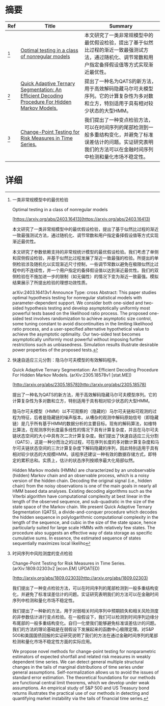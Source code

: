# 摘要

| Ref | Title | Summary |
| --- | --- | --- |
| [^1] | [Optimal testing in a class of nonregular models](https://arxiv.org/abs/2403.16413) | 本文研究了一类非常规模型中的最优假设检验，提出了基于似然比过程的渐近一致最强测试方法，通过随机化、调节常数和用户指定备择假设值等方式实现渐近最优性。 |
| [^2] | [Quick Adaptive Ternary Segmentation: An Efficient Decoding Procedure For Hidden Markov Models.](http://arxiv.org/abs/2305.18578) | 提出了一种名为QATS的新方法，用于高效解码隐藏马尔可夫模型序列。它的计算复杂性为多对数和立方，特别适用于具有相对较少状态的大型HMM。 |
| [^3] | [Change-Point Testing for Risk Measures in Time Series.](http://arxiv.org/abs/1809.02303) | 我们提出了一种变点检验方法，可以在时间序列的尾部检测到一般多重结构变化，并避免了标准误差估计的问题。实证研究表明我们的方法可以在金融时间序列中检测和量化市场不稳定性。 |

# 详细

[^1]: 一类非常规模型中的最优检验

    Optimal testing in a class of nonregular models

    [https://arxiv.org/abs/2403.16413](https://arxiv.org/abs/2403.16413)

    本文研究了一类非常规模型中的最优假设检验，提出了基于似然比过程的渐近一致最强测试方法，通过随机化、调节常数和用户指定备择假设值等方式实现渐近最优性。

    

    本文研究了参数依赖支持的非常规统计模型的最优假设检验。我们考虑了单侧和双侧假设检验，并基于似然比过程发展了渐近一致最强的检验。所提出的单侧检验涉及随机化以实现渐近尺寸控制，一些调节常数以避免在极限似然比过程中的不连续性，并一个用户指定的备择假设值以达到渐近最优性。我们的双侧检验在不施加进一步的限制（如无偏性）的情况下变为渐近一致最强。模拟结果展示了所提出检验的理想功效性质。

    arXiv:2403.16413v1 Announce Type: cross  Abstract: This paper studies optimal hypothesis testing for nonregular statistical models with parameter-dependent support. We consider both one-sided and two-sided hypothesis testing and develop asymptotically uniformly most powerful tests based on the likelihood ratio process. The proposed one-sided test involves randomization to achieve asymptotic size control, some tuning constant to avoid discontinuities in the limiting likelihood ratio process, and a user-specified alternative hypothetical value to achieve the asymptotic optimality. Our two-sided test becomes asymptotically uniformly most powerful without imposing further restrictions such as unbiasedness. Simulation results illustrate desirable power properties of the proposed tests.
    
[^2]: 快速自适应三元分割：隐马尔可夫模型的有效解码程序。

    Quick Adaptive Ternary Segmentation: An Efficient Decoding Procedure For Hidden Markov Models. (arXiv:2305.18578v1 [stat.ME])

    [http://arxiv.org/abs/2305.18578](http://arxiv.org/abs/2305.18578)

    提出了一种名为QATS的新方法，用于高效解码隐藏马尔可夫模型序列。它的计算复杂性为多对数和立方，特别适用于具有相对较少状态的大型HMM。

    

    隐马尔可夫模型（HMM）以不可观察的（隐藏的）马尔可夫链和可观测的过程为特征，后者是隐藏链的噪声版本。从嘈杂的观测中解码原始信号（即隐藏链）是几乎所有基于HMM的数据分析的主要目标。现有的解码算法，如维特比算法，在观测序列长度最多线性的情况下具有计算复杂度，并且在马尔可夫链状态空间的大小中具有次二次计算复杂度。我们提出了快速自适应三元分割（QATS），这是一种分而治之的过程，可在序列长度的多对数计算复杂度和马尔可夫链状态空间的三次计算复杂度下解码隐藏的序列，因此特别适用于具有相对较少状态的大规模HMM。该程序还建议一种有效的数据存储方式，即特定的累积总和。实质上，估计的状态序列按顺序最大化局部似然。

    Hidden Markov models (HMMs) are characterized by an unobservable (hidden) Markov chain and an observable process, which is a noisy version of the hidden chain. Decoding the original signal (i.e., hidden chain) from the noisy observations is one of the main goals in nearly all HMM based data analyses. Existing decoding algorithms such as the Viterbi algorithm have computational complexity at best linear in the length of the observed sequence, and sub-quadratic in the size of the state space of the Markov chain. We present Quick Adaptive Ternary Segmentation (QATS), a divide-and-conquer procedure which decodes the hidden sequence in polylogarithmic computational complexity in the length of the sequence, and cubic in the size of the state space, hence particularly suited for large scale HMMs with relatively few states. The procedure also suggests an effective way of data storage as specific cumulative sums. In essence, the estimated sequence of states sequentially maximizes local likeliho
    
[^3]: 时间序列中风险测度的变点检验

    Change-Point Testing for Risk Measures in Time Series. (arXiv:1809.02303v2 [econ.EM] UPDATED)

    [http://arxiv.org/abs/1809.02303](http://arxiv.org/abs/1809.02303)

    我们提出了一种变点检验方法，可以在时间序列的尾部检测到一般多重结构变化，并避免了标准误差估计的问题。实证研究表明我们的方法可以在金融时间序列中检测和量化市场不稳定性。

    

    我们提出了一种新的方法，用于对弱相关时间序列中预期损失和相关风险测度的非参数估计进行变点检验。在一般假设下，我们可以检测到时间序列边缘分布尾部的一般多重结构变化。自归一化使我们能够避免标准误差估计的问题。我们的方法的理论基础是在弱假设下发展起来的函数中心极限定理。对S&P 500和美国国债回报的实证研究说明了我们的方法在通过金融时间序列的尾部检测和量化市场不稳定性方面的实际应用。

    We propose novel methods for change-point testing for nonparametric estimators of expected shortfall and related risk measures in weakly dependent time series. We can detect general multiple structural changes in the tails of marginal distributions of time series under general assumptions. Self-normalization allows us to avoid the issues of standard error estimation. The theoretical foundations for our methods are functional central limit theorems, which we develop under weak assumptions. An empirical study of S&P 500 and US Treasury bond returns illustrates the practical use of our methods in detecting and quantifying market instability via the tails of financial time series.
    

